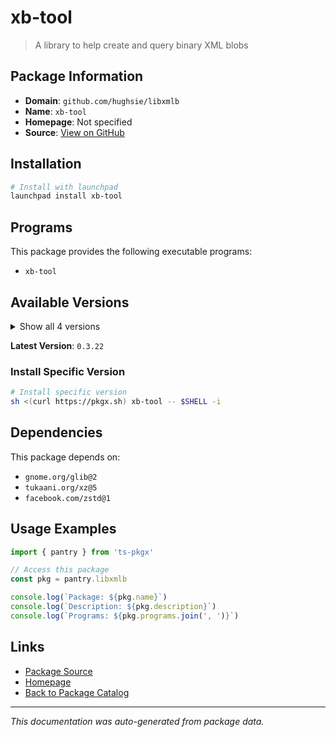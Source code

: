 # xb-tool

> A library to help create and query binary XML blobs

## Package Information

- **Domain**: `github.com/hughsie/libxmlb`
- **Name**: `xb-tool`
- **Homepage**: Not specified
- **Source**: [View on GitHub](https://github.com/pkgxdev/pantry/tree/main/projects/github.com/hughsie/libxmlb/package.yml)

## Installation

```bash
# Install with launchpad
launchpad install xb-tool
```

## Programs

This package provides the following executable programs:

- `xb-tool`

## Available Versions

<details>
<summary>Show all 4 versions</summary>

- `0.3.22`, `0.3.21`, `0.3.20`, `0.3.19`

</details>

**Latest Version**: `0.3.22`

### Install Specific Version

```bash
# Install specific version
sh <(curl https://pkgx.sh) xb-tool -- $SHELL -i
```

## Dependencies

This package depends on:

- `gnome.org/glib@2`
- `tukaani.org/xz@5`
- `facebook.com/zstd@1`

## Usage Examples

```typescript
import { pantry } from 'ts-pkgx'

// Access this package
const pkg = pantry.libxmlb

console.log(`Package: ${pkg.name}`)
console.log(`Description: ${pkg.description}`)
console.log(`Programs: ${pkg.programs.join(', ')}`)
```

## Links

- [Package Source](https://github.com/pkgxdev/pantry/tree/main/projects/github.com/hughsie/libxmlb/package.yml)
- [Homepage](#)
- [Back to Package Catalog](../package-catalog.md)

---

*This documentation was auto-generated from package data.*
